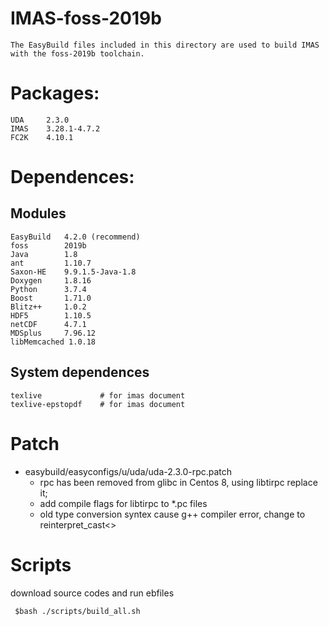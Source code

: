 # IMAS-foss-2019b

    The EasyBuild files included in this directory are used to build IMAS with the foss-2019b toolchain.
 

# Packages:   

    UDA     2.3.0
    IMAS    3.28.1-4.7.2
    FC2K    4.10.1

# Dependences:
## Modules
    EasyBuild   4.2.0 (recommend)
    foss        2019b
    Java        1.8 
    ant         1.10.7  
    Saxon-HE    9.9.1.5-Java-1.8
    Doxygen     1.8.16
    Python      3.7.4
    Boost       1.71.0
    Blitz++     1.0.2
    HDF5        1.10.5
    netCDF      4.7.1
    MDSplus     7.96.12
    libMemcached 1.0.18 

## System dependences
    texlive             # for imas document
    texlive-epstopdf    # for imas document

# Patch
    
- easybuild/easyconfigs/u/uda/uda-2.3.0-rpc.patch
    - rpc has been removed from glibc in Centos 8, using libtirpc replace it;
    - add compile flags for libtirpc to *.pc files
    - old type conversion syntex cause g++ compiler error, change to reinterpret_cast<>

# Scripts

 download source codes and run ebfiles  


     $bash ./scripts/build_all.sh
